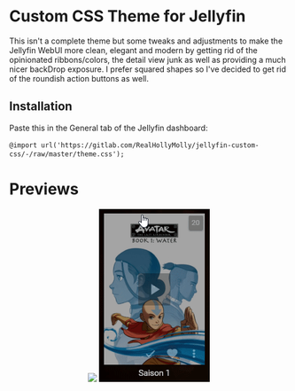 # Custom CSS Theme for Jellyfin


This isn't a complete theme but some tweaks and adjustments to make the Jellyfin WebUI more clean, elegant and modern by getting rid of the opinionated ribbons/colors, the detail view junk as well as providing a much nicer backDrop exposure.
I prefer squared shapes so I've decided to get rid of the roundish action buttons as well.

## Installation

Paste this in the General tab of the Jellyfin dashboard:

    @import url('https://gitlab.com/RealHollyMolly/jellyfin-custom-css/-/raw/master/theme.css');



# Previews

<div style="text-align: center;">
<img src=https://raw.githubusercontent.com/RealHollyMolly/custom-jellyfin-theme/main/preview_details.gif" />
<img src="https://raw.githubusercontent.com/RealHollyMolly/custom-jellyfin-theme/main/preview_actions.gif" />
</div>

